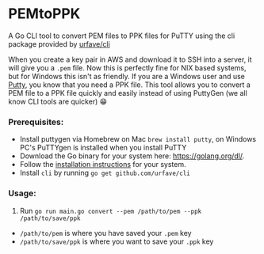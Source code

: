 # PEMtoPPK
A Go CLI tool to convert PEM files to PPK files for PuTTY using the cli package provided by [urfave/cli](https://github.com/urfave/cli)

When you create a key pair in AWS and download it to SSH into a server, it will give you a `.pem` file. Now this is perfectly fine for NIX based systems, but for Windows this isn't as friendly. If you are a Windows user and use [Putty](http://www.putty.org/), you know that you need a PPK file. This tool allows you to convert a PEM file to a PPK file quickly and easily instead of using PuttyGen (we all know CLI tools are quicker) :grin:

### Prerequisites:

- Install puttygen via Homebrew on Mac `brew install putty`, on Windows PC's PuTTYgen is installed when you install PuTTY
- Download the Go binary for your system here: https://golang.org/dl/.
- Follow the [installation instructions](https://golang.org/doc/install) for your system.
- Install `cli` by running `go get github.com/urfave/cli`

### Usage:

1. Run `go run main.go convert --pem /path/to/pem --ppk /path/to/save/ppk`
  - `/path/to/pem` is where you have saved your `.pem` key
  - `/path/to/save/ppk` is where you want to save your `.ppk` key
